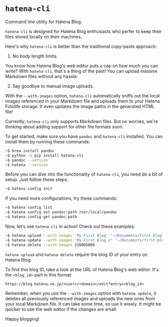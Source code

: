 # `hatena-cli`

Command line utility for Hatena Blog.

`hatena-cli` is designed for Hatena Blog enthusiasts who perfer to keep their files stored locally on their machines.

Here's why `hatena-cli` is better than the traditional copy-paste approach:

1. No body length limits.

You know how Hatena Blog's web editor puts a cap on how much you can write? With `hatena-cli`, that's a thing of the past! You can upload massive Markdown files without any hassle.

2. Say goodbye to manual image uploads.

With the `--with-images` option, `hatena-cli` automatically sniffs out the local images referenced in your Markdown file and uploads them to your Hatena Fotolife storage. It even updates the image paths in the generated HTML file!

Currently, `hatena-cli` only supports Markdown files. But no worries, we're thinking about adding support for other file formats soon.

To get started, make sure you have `pandoc` and `hatena-cli` installed. You can install them by running these commands:

```bash
~$ brew install pandoc
~$ python -m pip install hatena-cli
~$ pandoc --version
~$ hatena --version
```

Before you can dive into the functionality of `hatena-cli`, you need do a bit of setup. Just follow these steps:

```bash
~$ hatena config init
```

If you need more configurations, try these commands:

```bash
~$ hatena config list
~$ hatena config set pandoc:path /usr/local/pandoc
~$ hatena config get pandoc:path
```

Now, let's see `hatena-cli` in action! Check out these examples:

```bash
~$ hatena upload --with-images 'My First Blog' '~/Documents/first-blog.md'
~$ hatena update --with-images 'My First Blog 2' '~/Documents/first-blog2.md' 230805800
~$ hatena delete --with-images 230805800
```

`hatena upload` and `hatena delete` require the blog ID of your entry on Hatena Blog.

To find this blog ID, take a look at the URL of Hatena Blog's web editor. It's the `<blog_id>` part in this format:

`https://blog.hatena.ne.jp/<user>/<domain>/edit?entry=<blog_id>`

Remember, when you use the `--with-images` option with `hatena update`, it deletes all previously referenced images and uploads the new ones from your local Markdown file. It can take some time, so use it wisely. It might be quicker to use the web editor if the changes are small.

Happy blogging!
